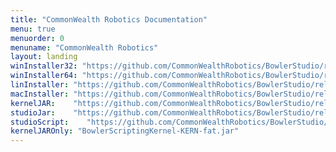 ```yaml
---
title: "CommonWealth Robotics Documentation"
menu: true
menuorder: 0
menuname: "CommonWealth Robotics"
layout: landing
winInstaller32: "https://github.com/CommonWealthRobotics/BowlerStudio/releases/download/VER/Windows-32-BowlerStudio-VER.exe"
winInstaller64: "https://github.com/CommonWealthRobotics/BowlerStudio/releases/download/VER/Windows-64-BowlerStudio-VER.exe"
linInstaller: "https://github.com/CommonWealthRobotics/BowlerStudio/releases/download/VER/Ubuntu-BowlerStudio-VER.deb"
macInstaller: "https://github.com/CommonWealthRobotics/BowlerStudio/releases/download/VER/MacOSX-BowlerStudio-VER.zip"
kernelJAR:    "https://github.com/CommonWealthRobotics/BowlerStudio/releases/download/VER/BowlerScriptingKernel-KERN-fat.jar"
studioJar:    "https://github.com/CommonWealthRobotics/BowlerStudio/releases/download/VER/BowlerStudio.jar"
studioScript:    "https://github.com/CommonWealthRobotics/BowlerStudio/releases/download/VER/bowlerstudio"
kernelJAROnly: "BowlerScriptingKernel-KERN-fat.jar"
---
```


